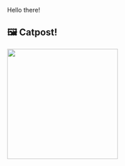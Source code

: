 Hello there!



## 🖼️ Catpost!

<sub>
    <img src="https://cdn2.thecatapi.com/images/MTg5ODU1MQ.jpg" height="256">
</sub>

